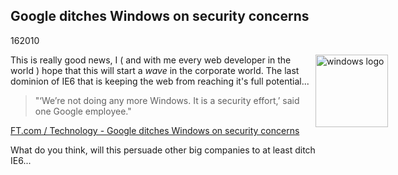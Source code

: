 <article><h2>Google ditches Windows on security concerns</h2><time><span class="day">1</span><span class="month">6</span><span class="year">2010</span></time><p><img src="http://wnas.nl/user/files/images-2_20100601111654.jpeg" alt="windows logo" title="images-2.jpeg" border="0" width="116" height="116" style="float:right;margin-right:-100px" />This is really good news, I ( and with me every web developer in the world ) hope that this will start a <em>wave</em> in the corporate world. The last dominion of IE6 that is keeping the web from reaching it's full potential...</p><blockquote><p>"‘We’re not doing any more Windows. It is a security effort,’ said one Google employee."</p></blockquote><p><a href="http://www.ft.com/cms/s/2/d2f3f04e-6ccf-11df-91c8-00144feab49a.html">FT.com / Technology - Google ditches Windows on security concerns</a></p><p>What do you think, will this persuade other big companies to at least ditch IE6...</p></article>